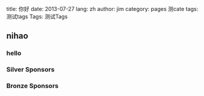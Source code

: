 ﻿title: 你好
date: 2013-07-27
lang: zh
author: jim
category: pages 测cate
tags: 测试tags
Tags: 测试Tags

## nihao ##

### hello ###

### Silver Sponsors ###

### Bronze Sponsors ###

